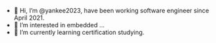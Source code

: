- 👋 Hi, I’m @yankee2023, have been working software engineer since April 2021.
- 👀 I’m interested in embedded ...
- 🌱 I’m currently learning certification studying.

<!---
yankee2023/yankee2023 is a ✨ special ✨ repository because its `README.md` (this file) appears on your GitHub profile.
You can click the Preview link to take a look at your changes.
--->
